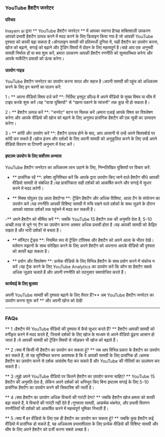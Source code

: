 ### YouTube हैशटैग जनरेटर

#### परिचय
Inayam ai द्वारा ** YouTube हैशटैग जनरेटर ** में आपका स्वागत है!यह शक्तिशाली उपकरण आपको प्रभावी हैशटैग उत्पन्न करने में मदद करने के लिए डिज़ाइन किया गया है जो आपकी YouTube दृश्यता को काफी बढ़ा सकता है।ऑनलाइन सामग्री की प्रतिस्पर्धी दुनिया में, सही हैशटैग का उपयोग करना, खोज को बढ़ाने, सगाई को बढ़ाने और ट्रेंडिंग विषयों में दोहन के लिए महत्वपूर्ण है।चाहे आप एक अनुभवी सामग्री निर्माता हों या बस शुरू करें, हमारा उपकरण आपकी हैशटैग रणनीति को सुव्यवस्थित करेगा और आपके मार्केटिंग प्रयासों को ऊंचा करेगा।

#### उपयोग गाइड
YouTube हैशटैग जनरेटर का उपयोग करना सरल और सहज है।अपनी सामग्री की पहुंच को अधिकतम करने के लिए इन चरणों का पालन करें:

1। ** अपना वीडियो विषय दर्ज करें **: निर्दिष्ट इनपुट फ़ील्ड में अपने वीडियो के मुख्य विषय या थीम में टाइप करके शुरू करें।यह "यात्रा युक्तियों" से "खाना पकाने के व्यंजनों" तक कुछ भी हो सकता है।

2। ** हैशटैग उत्पन्न करें **: "जनरेट" बटन पर क्लिक करें।हमारा एआई आपके विषय का विश्लेषण करेगा और आपके वीडियो की खोज को बढ़ाने के लिए अनुरूप प्रासंगिक हैशटैग की एक सूची का उत्पादन करेगा।

3। ** कॉपी और उपयोग करें **: हैशटैग उत्पन्न होने के बाद, आप आसानी से उन्हें अपने क्लिपबोर्ड पर कॉपी कर सकते हैं।खोज इंजन और दर्शकों के लिए अपनी सामग्री को अनुकूलित करने के लिए उन्हें अपने वीडियो विवरण या टिप्पणी अनुभाग में पेस्ट करें।

#### इष्टतम उपयोग के लिए सर्वोत्तम अभ्यास
YouTube हैशटैग जनरेटर का अधिकतम लाभ उठाने के लिए, निम्नलिखित युक्तियों पर विचार करें:

- ** प्रासंगिक रहें **: हमेशा सुनिश्चित करें कि आपके द्वारा उपयोग किए जाने वाले हैशटैग सीधे आपकी वीडियो सामग्री से संबंधित हैं।यह प्रासंगिकता सही दर्शकों को आकर्षित करने और सगाई में सुधार करने में मदद करेगी।

- ** मिक्स पॉपुलर एंड आला हैशटैग्स **: ट्रेंडिंग हैशटैग और अधिक विशिष्ट, आला टैग के संयोजन का उपयोग करें।यह रणनीति आपकी विशिष्ट सामग्री में रुचि रखने वाले दर्शकों के साथ जुड़ने के दौरान आपको व्यापक दर्शकों तक पहुंचने में मदद कर सकती है।

-** अपने हैशटैग को सीमित करें **: जबकि YouTube 15 हैशटैग तक की अनुमति देता है, 5-10 अच्छी तरह से चुने गए टैग का उपयोग करना अक्सर अधिक प्रभावी होता है।यह आपकी सामग्री को केंद्रित रखता है और भारी दर्शकों से बचता है।

- ** मॉनिटर ट्रेंड्स **: नियमित रूप से ट्रेंडिंग टॉपिक्स और हैशटैग को अपने आला के भीतर देखें।वर्तमान रुझानों के साथ संरेखित करने के लिए अपने हैशटैग को अपनाना आपके वीडियो की दृश्यता को काफी बढ़ा सकता है।

- ** प्रयोग और विश्लेषण **: प्रत्येक वीडियो के लिए विभिन्न हैशटैग के साथ प्रयोग करने में संकोच न करें।यह ट्रैक करने के लिए YouTube Analytics का उपयोग करें कि कौन सा हैशटैग सबसे अधिक जुड़ाव चलाते हैं और अपनी रणनीति को तदनुसार समायोजित करते हैं।

#### कार्यवाई के लिए बुलावा
अपनी YouTube सामग्री की दृश्यता बढ़ाने के लिए तैयार हैं?** अब YouTube हैशटैग जनरेटर का उपयोग करना शुरू करें ** और अपनी खोज को देखें!

---

### FAQs

** 1।हैशटैग मेरे YouTube वीडियो की दृश्यता में कैसे सुधार करते हैं? **
हैशटैग आपकी सामग्री को वर्गीकृत करने में मदद करते हैं, जिससे दर्शकों के लिए खोज के माध्यम से अपने वीडियो ढूंढना आसान हो जाता है।वे आपकी सामग्री को ट्रेंडिंग विषयों से जोड़कर भी खोज को बढ़ाते हैं।

** 2।क्या मैं किसी भी हैशटैग का उपयोग कर सकता हूं? **
जब आप विभिन्न प्रकार के हैशटैग का उपयोग कर सकते हैं, तो यह सुनिश्चित करना आवश्यक है कि वे आपकी सामग्री के लिए प्रासंगिक हों।भ्रामक हैशटैग का उपयोग करने से दर्शक असंतोष पैदा कर सकते हैं और YouTube की नीतियों का उल्लंघन कर सकते हैं।

** 3।मुझे अपने YouTube वीडियो पर कितने हैशटैग का उपयोग करना चाहिए? **
YouTube 15 हैशटैग की अनुमति देता है, लेकिन अपने दर्शकों को अभिभूत किए बिना इष्टतम सगाई के लिए 5-10 प्रासंगिक हैशटैग का उपयोग करने की सिफारिश की जाती है।

** 4।क्या हैशटैग का उपयोग अधिक विचारों की गारंटी देगा? **
जबकि हैशटैग खोज क्षमता को काफी बढ़ा सकते हैं, वे विचारों की गारंटी नहीं देते हैं।गुणवत्ता सामग्री, आकर्षक थंबनेल, और प्रभावी विपणन रणनीतियाँ भी दर्शकों को आकर्षित करने में महत्वपूर्ण भूमिका निभाती हैं।

** 5।क्या मैं हर वीडियो के लिए एक ही हैशटैग का उपयोग कर सकता हूं? **
जबकि कुछ हैशटैग कई वीडियो में प्रासंगिक हो सकते हैं, यह अधिकतम प्रभावशीलता के लिए प्रत्येक वीडियो की विशिष्ट सामग्री और थीम के लिए अपने हैशटैग को दर्जी करना सबसे अच्छा है।